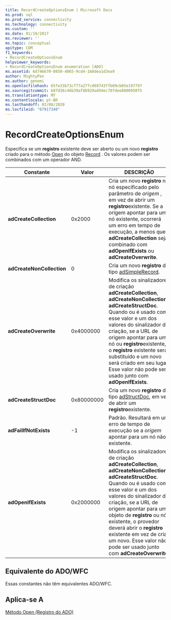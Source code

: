 ```yaml
---
title: RecordCreateOptionsEnum | Microsoft Docs
ms.prod: sql
ms.prod_service: connectivity
ms.technology: connectivity
ms.custom: ''
ms.date: 01/19/2017
ms.reviewer: ''
ms.topic: conceptual
apitype: COM
f1_keywords:
- RecordCreateOptionsEnum
helpviewer_keywords:
- RecordCreateOptionsEnum enumeration [ADO]
ms.assetid: 6d746670-0850-4065-9cd4-168dea1d3ea9
author: MightyPen
ms.author: genemi
ms.openlocfilehash: 65fe33b73cf77a27fcd69743ffb09cb05e197797
ms.sourcegitcommit: b87d36c46b39af8b929ad94ec707dee8800950f5
ms.translationtype: MT
ms.contentlocale: pt-BR
ms.lasthandoff: 02/08/2020
ms.locfileid: "67917340"
---
```

# <a name="recordcreateoptionsenum"></a>RecordCreateOptionsEnum
Especifica se um **registro** existente deve ser aberto ou um novo **registro** criado para o método [Open](../../../ado/reference/ado-api/open-method-ado-record.md) do objeto [Record](../../../ado/reference/ado-api/record-object-ado.md) . Os valores podem ser combinados com um operador AND.  
  
|Constante|Valor|DESCRIÇÃO|  
|--------------|-----------|-----------------|  
|**adCreateCollection**|0x2000|Cria um novo **registro** no nó especificado pelo parâmetro de *origem* , em vez de abrir um **registro**existente. Se a origem apontar para um nó existente, ocorrerá um erro em tempo de execução, a menos que **adCreateCollection** seja combinado com **adOpenIfExists** ou **adCreateOverwrite**.|  
|**adCreateNonCollection**|0|Cria um novo **registro** do tipo [adSimpleRecord](../../../ado/reference/ado-api/recordtypeenum.md).|  
|**adCreateOverwrite**|0x4000000|Modifica os sinalizadores de criação **adCreateCollection**, **adCreateNonCollection**e **adCreateStructDoc**. Quando ou é usado com esse valor e um dos valores do sinalizador de criação, se a URL de origem apontar para um nó ou **registro**existente, o **registro** existente será substituído e um novo será criado em seu lugar. Esse valor não pode ser usado junto com **adOpenIfExists**.|  
|**adCreateStructDoc**|0x80000000|Cria um novo **registro** do tipo [adStructDoc](../../../ado/reference/ado-api/recordtypeenum.md), em vez de abrir um **registro**existente.|  
|**adFailIfNotExists**|-1|Padrão. Resultará em um erro de tempo de execução se a *origem* apontar para um nó não existente.|  
|**adOpenIfExists**|0x2000000|Modifica os sinalizadores de criação **adCreateCollection**, **adCreateNonCollection**e **adCreateStructDoc**. Quando ou é usado com esse valor e um dos valores do sinalizador de criação, se a URL de origem apontar para um objeto de **registro** ou nó existente, o provedor deverá abrir o **registro** existente em vez de criar um novo. Esse valor não pode ser usado junto com **adCreateOverwrite**.|  
  
## <a name="adowfc-equivalent"></a>Equivalente do ADO/WFC  
 Essas constantes não têm equivalentes ADO/WFC.  
  
## <a name="applies-to"></a>Aplica-se A  
 [Método Open (Registro do ADO)](../../../ado/reference/ado-api/open-method-ado-record.md)
